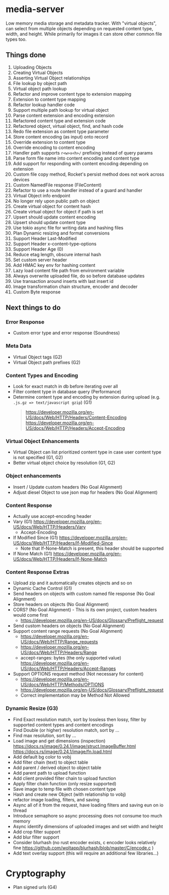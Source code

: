 # media-server
Low memory media storage and metadata tracker.
With "virtual objects", can select from multiple objects depending on requested content type, width, and height.
While primarily for images it can store other common file types too.

## Things done

1. Uploading Objects
2. Creating Virtual Objects
3. Asserting Virtual Object relationships
4. File lookup by object path
5. Virtual object path lookup
6. Refactor and improve content type to extension mapping
7. Extension to content type mapping
8. Refactor lookup handler code
9. Support multiple path lookup for virtual object
10. Parse content extension and encoding extension
11. Refactored content type and extension code
12. Refactored object, virtual object, find, and hash code
13. Redo file extension as content type parameter
14. Store content encoding (as input) onto record
15. Override extension to content type
16. Override encoding to content encoding
17. Handler path supports `r<w>x<h>/` prefixing instead of query params
18. Parse form file name into content encoding and content type
19. Add support for responding with content encoding depending on extension
20. Custom file copy method, Rocket's persist method does not work across devices
21. Custom NamedFile response (FileContent)
22. Refactor to use a route handler instead of a guard and handler
23. Virtual Object info endpoint
24. No longer rely upon public path on object
24. Create virtual object for content hash
25. Create virtual object for object if path is set
26. Upsert should update content encoding
27. Upsert should update content type
28. Use tokio async file for writing data and hashing files
29. Plan Dynamic resizing and format conversions
30. Support Header Last-Modified
31. Support Header x-content-type-options
32. Support Header Age (0)
33. Reduce etag length, obscure internal hash
34. Set custom server header
35. Add HMAC key env for hashing content
36. Lazy load content file path from environment variable
37. Always overwrite uploaded file, do so before database updates
38. Use transaction around inserts with last insert id
39. Image transformation chain structure, encoder and decoder
40. Custom Byte response

## Next things to do

### Error Response
* Custom error type and error response (Soundness)

### Meta Data
* Virtual Object tags (G2)
* Virtual Object path prefixes (G2)

### Content Types and Encoding
* Look for exact match in db before iterating over all
* Filter content type in database query (Performance)
* Determine content type and encoding by extension during upload (e.g. `.js.gz => text/javascript gzip`) (G1)
    > https://developer.mozilla.org/en-US/docs/Web/HTTP/Headers/Content-Encoding
    > https://developer.mozilla.org/en-US/docs/Web/HTTP/Headers/Accept-Encoding

### Virtual Object Enhancements
* Virtual Object can list prioritized content type in case user content type is not specified (G1, G2)
* Better virtual object choice by resolution (G1, G2)

### Object enhancements
* Insert / Update custom headers (No Goal Alignment)
* Adjust diesel Object to use json map for headers (No Goal Alignment)

### Content Response
* Actually use accept-encoding header
* Vary (G1) https://developer.mozilla.org/en-US/docs/Web/HTTP/Headers/Vary
  * Accept-Encoding
* If Modified Since (G1) https://developer.mozilla.org/en-US/docs/Web/HTTP/Headers/If-Modified-Since
  - Note that If-None-Match is present, this header should be supported
* If None Match (G1) https://developer.mozilla.org/en-US/docs/Web/HTTP/Headers/If-None-Match


### Content Response Extras
* Upload zip and it automatically creates objects and so on
* Dynamic Cache Control (G1)
* Send headers on objects with custom named file response (No Goal Alignment)
* Store headers on objects (No Goal Alignment)
* CORS? (No Goal Alignment) - This is its own project, custom headers would come first
  - https://developer.mozilla.org/en-US/docs/Glossary/Preflight_request
* Send custom headers on objects (No Goal Alignment)
* Support content range requests (No Goal Alignment)
  - https://developer.mozilla.org/en-US/docs/Web/HTTP/Range_requests
  - https://developer.mozilla.org/en-US/docs/Web/HTTP/Headers/Range
  - accept-ranges: bytes (the only supported value) https://developer.mozilla.org/en-US/docs/Web/HTTP/Headers/Accept-Ranges
* Support OPTIONS request method (Not necessary for content)
  - https://developer.mozilla.org/en-US/docs/Web/HTTP/Methods/OPTIONS
  - https://developer.mozilla.org/en-US/docs/Glossary/Preflight_request
  - Correct implementation may be Method Not Allowed

### Dynamic Resize (G3)
* Find Exact resolution match, sort by lossless then lossy, filter by supported content types and content encodings
* Find Double (or higher) resolution match, sort by ...
* Find max resolution, sort by ...
* Load image and get dimensions (inspection)
  https://docs.rs/image/0.24.1/image/struct.ImageBuffer.html
  https://docs.rs/image/0.24.1/image/fn.load.html
* Add default bg color to vobj
* Add filter chain (text) to object table
* Add parent / derived object to object table
* Add parent path to upload function
* Add client provided filter chain to upload function
* Apply filter chain function (only resize supported)
* Save image to temp file with chosen content type
* Hash and create new Object (with relationship to vobj)
* refactor image loading, filters, and saving
* Async all of it from the request, have loading filters and saving eun on io thread
* Introduce semaphore so async processing does not consume too much memory
* Async identify dimensions of uploaded images and set width and height
* Add crop filter support
* Add blur filter support
* Consider blurhash (no rust encoder exists, c encoder looks relatively fine https://github.com/woltapp/blurhash/blob/master/C/encode.c )
* Add text overlay support (this will require an additional few libraries...)

# Cryptography
* Plan signed urls (G4)

